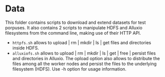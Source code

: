 # Data

This folder contains scripts to download and extend datasets for test porpuses. It also contains 2 scripts to manipulate HDFS and Alluxio filesystems from the command line, making use of their HTTP API.

* `httpfs.sh` allows to upload | rm | mkdir | ls | get files and directories inside HDFS.
* `alluxiofs.sh` allows to upload | rm | mkdir | ls | get | free | persist files and directories in Alluxio. The opload option also allows to distribute the files among all the worker nodes and persist the files to the underlying filesystem (HDFS). Use -h option for usage information.
